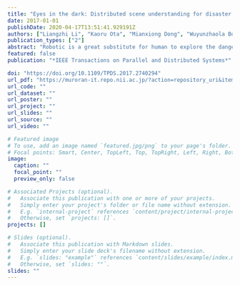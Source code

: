```yaml
---
title: "Eyes in the dark: Distributed scene understanding for disaster management"
date: 2017-01-01
publishDate: 2020-04-17T13:51:41.929191Z
authors: ["Liangzhi Li", "Kaoru Ota", "Mianxiong Dong", "Wuyunzhaola Borjigin"]
publication_types: ["2"]
abstract: "Robotic is a great substitute for human to explore the dangerous areas, and will also be a great help for disaster management. Although the rise of depth sensor technologies gives a huge boost to robotic vision research, traditional approaches cannot be applied to disaster-handling robots directly due to some limitations. In this paper, we focus on the 3D robotic perception, and propose a view-invariant Convolutional Neural Network (CNN) Model for scene understanding in disaster scenarios. The proposed system is highly distributed and parallel, which is of great help to improve the efficiency of network training. In our system, two individual CNNs are used to, respectively, propose objects from input data and classify their categories. We attempt to overcome the difficulties and restrictions caused by disasters using several specially-designed multi-task loss functions. The most significant advantage in our work is that the proposed method can learn a view-invariant feature with no requirement on RGB data, which is essential for harsh, disordered and changeable environments. Additionally, an effective optimization algorithm to accelerate the learning process is also included in our work. Simulations demonstrate that our approach is robust and efficient, and outperforms the state-of-the-art in several related tasks."
featured: false
publication: "*IEEE Transactions on Parallel and Distributed Systems*"

doi: "https://doi.org/10.1109/TPDS.2017.2740294"
url_pdf: "https://muroran-it.repo.nii.ac.jp/?action=repository_uri&item_id=9605&file_id=24&file_no=1"
url_code: ""
url_dataset: ""
url_poster: ""
url_project: ""
url_slides: ""
url_source: ""
url_video: ""

# Featured image
# To use, add an image named `featured.jpg/png` to your page's folder. 
# Focal points: Smart, Center, TopLeft, Top, TopRight, Left, Right, BottomLeft, Bottom, BottomRight.
image:
  caption: ""
  focal_point: ""
  preview_only: false

# Associated Projects (optional).
#   Associate this publication with one or more of your projects.
#   Simply enter your project's folder or file name without extension.
#   E.g. `internal-project` references `content/project/internal-project/index.md`.
#   Otherwise, set `projects: []`.
projects: []

# Slides (optional).
#   Associate this publication with Markdown slides.
#   Simply enter your slide deck's filename without extension.
#   E.g. `slides: "example"` references `content/slides/example/index.md`.
#   Otherwise, set `slides: ""`.
slides: ""
---
```


